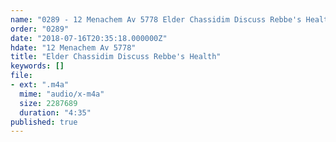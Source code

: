 ```yaml
---
name: "0289 - 12 Menachem Av 5778 Elder Chassidim Discuss Rebbe's Health"
order: "0289"
date: "2018-07-16T20:35:18.000000Z"
hdate: "12 Menachem Av 5778"
title: "Elder Chassidim Discuss Rebbe's Health"
keywords: []
file:
- ext: ".m4a"
  mime: "audio/x-m4a"
  size: 2287689
  duration: "4:35"
published: true
---
```


